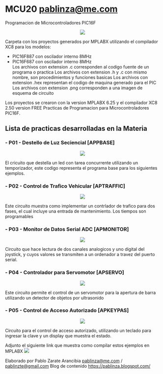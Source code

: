 # MCU20 pablinza@me.com
Programacion de Microcontroladores PIC16F

<p align="center">
  <img src="pic1.png"></img>
</p>

Carpeta con los proyectos generados por MPLABX utilizando el compilador XC8 para los modelos:
- PIC16F887 con oscilador interno 8MHz 
- PIC16F687 con oscilador interno 8MHz  
Los archivos con extension .c corresponden al codigo fuente de un programa o practica
Los archivos con extension .h y .c con mismo nombre, son procedimientos y funciones basicas
Los archivos con extension .hex representan el codigo de maquina generado para el PIC
Los archivos con extension .png corresponden a una imagen de esquema de circuito

Los proyectos se crearon con la version MPLABX 6.25 y el compilador XC8 2.50 version FREE
Practicas de Programacion para Microcontroladores PIC16F.

## Lista de practicas desarrolladas en la Materia
### - P01 - Destello de Luz Seciencial   [APPBASE]
  <p align="center">
  <img src="apbase_bb.png"></img>
</p>
El cricuito que destella un led con tarea concurrente utilizando un temporizador, este codigo representa el programa base para los siguientes ejemplos.

### - P02 - Control de Trafico Vehicular [APTRAFFIC]
<p align="center">
  <img src="aptraffic_bb.png"></img>
</p>
Este circuito muestra como implementar un contrlador de trafico para dos fases, el cual incluye una entrada de mantenimiento. Los tiempos son programables

### - P03 - Monitor de Datos Serial ADC  [APMONITOR]
<p align="center">
  <img src="apmonitor_bb.png"></img>
</p>
Circuito que hace lectura de dos canales analogicos y uno digital del joystick, y cuyos valores se transmiten a un ordenador a travez del puerto serial.

### - P04 - Controlador para Servomotor  [APSERVO]
<p align="center">
  <img src="apservo_bb.png"></img>
</p>
Este circuito permite el control de un servomotor para la apertura de barra utilizando un detector de objetos por ultrasonido

### - P05 - Control de Acceso Autorizado [APKEYPAS]
<p align="center">
  <img src="apkeypas_bb.png"></img>
</p>
Circuito para el control de acceso autorizado, utilizando un teclado para ingresar la clave y un display que muestra el estado.

Adjunto el siguiente link que muestra como compilar estos ejemplos en MPLABX
[![](http://img.youtube.com/vi/w-GRu89glrg/0.jpg)](http://www.youtube.com/watch?v=w-GRu89glrg "Compilar en MPLABX")

Elaborado por Pablo Zarate Arancibia 
pablinza@me.com / pablinzte@gmail.com
Blog de contenido https://pablinza.blogspot.com/
